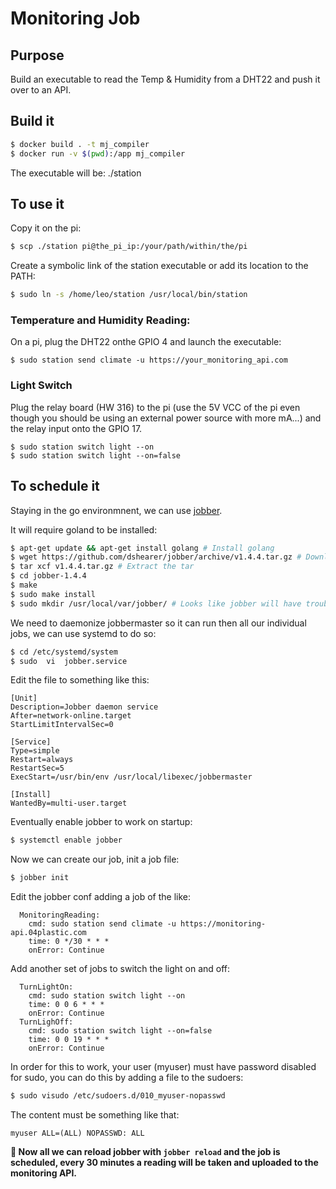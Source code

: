 # Monitoring Job

## Purpose

Build an executable to read the Temp & Humidity from a DHT22 and push it over to an API.

## Build it

```bash
$ docker build . -t mj_compiler
$ docker run -v $(pwd):/app mj_compiler
```

The executable will be: ./station

## To use it

Copy it on the pi:

```bash
$ scp ./station pi@the_pi_ip:/your/path/within/the/pi
```

Create a symbolic link of the station executable or add its location to the PATH:
```bash
$ sudo ln -s /home/leo/station /usr/local/bin/station
```

### Temperature and Humidity Reading:

On a pi, plug the DHT22 onthe GPIO 4 and launch the executable:

```
$ sudo station send climate -u https://your_monitoring_api.com
```

### Light Switch

Plug the relay board (HW 316) to the pi (use the 5V VCC of the pi even though you should be using an external power source with more mA...) and the relay input onto the GPIO 17.

```
$ sudo station switch light --on
$ sudo station switch light --on=false
```

## To schedule it

Staying  in the go environmnent, we can use [jobber](https://github.com/dshearer/jobber).

It will require goland to be installed:
```bash
$ apt-get update && apt-get install golang # Install golang
$ wget https://github.com/dshearer/jobber/archive/v1.4.4.tar.gz # Download one of the release https://github.com/dshearer/jobber/releases
$ tar xcf v1.4.4.tar.gz # Extract the tar
$ cd jobber-1.4.4
$ make
$ sudo make install
$ sudo mkdir /usr/local/var/jobber/ # Looks like jobber will have trouble to start if this directory is not created
```

We need to daemonize jobbermaster so it can run then all our individual jobs, we can use systemd to do so:
```bash
$ cd /etc/systemd/system
$ sudo  vi  jobber.service
```

Edit the file to something like this:
```systemd.service
[Unit]
Description=Jobber daemon service
After=network-online.target
StartLimitIntervalSec=0

[Service]
Type=simple
Restart=always
RestartSec=5
ExecStart=/usr/bin/env /usr/local/libexec/jobbermaster

[Install]
WantedBy=multi-user.target
```

Eventually enable jobber to work on  startup:
```bash
$ systemctl enable jobber
```

Now  we can  create our job, init a job file:
```bash
$ jobber init
```

Edit the jobber conf adding a job of the like:
```.jobber
  MonitoringReading:
    cmd: sudo station send climate -u https://monitoring-api.04plastic.com
    time: 0 */30 * * *
    onError: Continue
```

Add another set of jobs to switch the light on and off:
```.jobber
  TurnLightOn:
    cmd: sudo station switch light --on
    time: 0 0 6 * * *
    onError: Continue
  TurnLighOff:
    cmd: sudo station switch light --on=false
    time: 0 0 19 * * *
    onError: Continue
```

In order for this to work, your user (myuser) must have password disabled for sudo, you can do this by adding a file to the  sudoers:
```bash
$ sudo visudo /etc/sudoers.d/010_myuser-nopasswd
```

The content must be something like that:
```sudoer
myuser ALL=(ALL) NOPASSWD: ALL
```

**🎉 Now all we can reload jobber with `jobber reload` and the job is scheduled, every 30 minutes a reading will be taken and uploaded to the monitoring API.**
